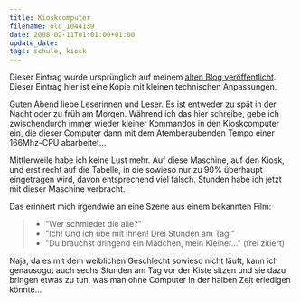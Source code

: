 ```yaml
---
title: Kioskcomputer
filename: old_1044139
date: 2008-02-11T01:01:00+01:00
update_date:
tags: schule, kiosk
---
```

Dieser Eintrag wurde ursprünglich auf meinem [alten Blog veröffentlicht](https://stu.blogger.de/stories/1044139/). Dieser Eintrag hier ist eine Kopie mit kleinen technischen Anpassungen.

Guten Abend liebe Leserinnen und Leser. Es ist entweder zu spät in der Nacht oder zu früh am Morgen. Während ich das hier schreibe, gebe ich zwischendurch immer wieder kleiner Kommandos in den Kioskcomputer ein, die dieser Computer dann mit dem Atemberaubenden Tempo einer 166Mhz-CPU abarbeitet…

Mittlerweile habe ich keine Lust mehr. Auf diese Maschine, auf den Kiosk, und erst recht auf die Tabelle, in die sowieso nur zu 90% überhaupt eingetragen wird, davon entsprechend viel falsch.
Stunden habe ich jetzt mit dieser Maschine verbracht.

Das erinnert mich irgendwie an eine Szene aus einem bekannten Film:
> - "Wer schmiedet die alle?"
> - "Ich! Und ich übe mit ihnen! Drei Stunden am Tag!"
> - "Du brauchst dringend ein Mädchen, mein Kleiner…"
(frei zitiert)

Naja, da es mit dem weiblichen Geschlecht sowieso nicht läuft, kann ich genausogut auch sechs Stunden am Tag vor der Kiste sitzen und sie dazu bringen etwas zu tun, was man ohne Computer in der halben Zeit erledigen könnte…
